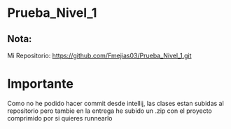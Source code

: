 # Prueba_Nivel_1

## Nota:
 
 Mi Repositorio: https://github.com/Fmejias03/Prueba_Nivel_1.git
 
 # Importante
 Como no he podido hacer commit desde intellij, las clases estan subidas al repositorio pero tambie en la entrega he subido un .zip con el proyecto comprimido por si quieres runnearlo
 
 
